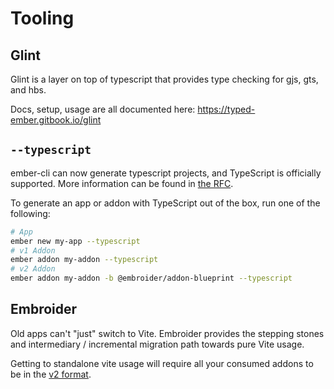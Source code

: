 # Tooling

## Glint

Glint is a layer on top of typescript that provides type checking for gjs, gts, and hbs.

Docs, setup, usage are all documented here: https://typed-ember.gitbook.io/glint

## `--typescript`

ember-cli can now generate typescript projects, and TypeScript is officially supported.
More information can be found in [the RFC](https://github.com/emberjs/rfcs/pull/724).

To generate an app or addon with TypeScript out of the box, run one of the following:
```bash
# App
ember new my-app --typescript
# v1 Addon
ember addon my-addon --typescript
# v2 Addon
ember addon my-addon -b @embroider/addon-blueprint --typescript
```

## Embroider

Old apps can't "just" switch to Vite. Embroider provides the stepping stones and intermediary / incremental migration path towards pure Vite usage.

Getting to standalone vite usage will require all your consumed addons to be in the [v2 format](./v2-addon/README.md).
